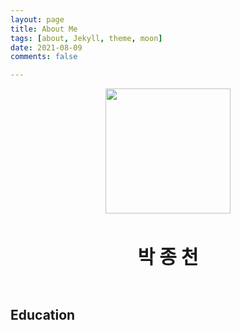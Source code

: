 ```yaml
---
layout: page
title: About Me
tags: [about, Jekyll, theme, moon]
date: 2021-08-09
comments: false

---
```

    
<p align="center"><img src="/assets/img/selfie.jpg" width="200"></p><br>
<p align="center"><span style='font-size: 30px'><b>박 종 천</b></span></p><br>
    
## Education
    

